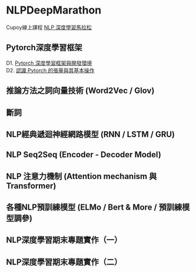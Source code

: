 # NLPDeepMarathon
Cupoy線上課程 [NLP 深度學習馬拉松](https://www.cupoy.com/marathon/00000175AB50EF1A000000016375706F795F72656C656173654355)
## Pytorch深度學習框架
D1. [Pytorch 深度學習框架與開發環境](https://github.com/sung-yi-wang/NLPDeepMarathon/tree/main/D001)  
D2. [認識 Pytorch 的張量與其基本操作](https://github.com/sung-yi-wang/NLPDeepMarathon/tree/main/D002)  
## 推論方法之詞向量技術 (Word2Vec / Glov)
## 斷詞
## NLP經典遞迴神經網路模型 (RNN / LSTM / GRU)
## NLP Seq2Seq (Encoder - Decoder Model)
## NLP 注意力機制 (Attention mechanism 與 Transformer)
## 各種NLP預訓練模型 (ELMo / Bert & More / 預訓練模型調參)
## NLP深度學習期末專題實作（一）
## NLP深度學習期末專題實作（二）
